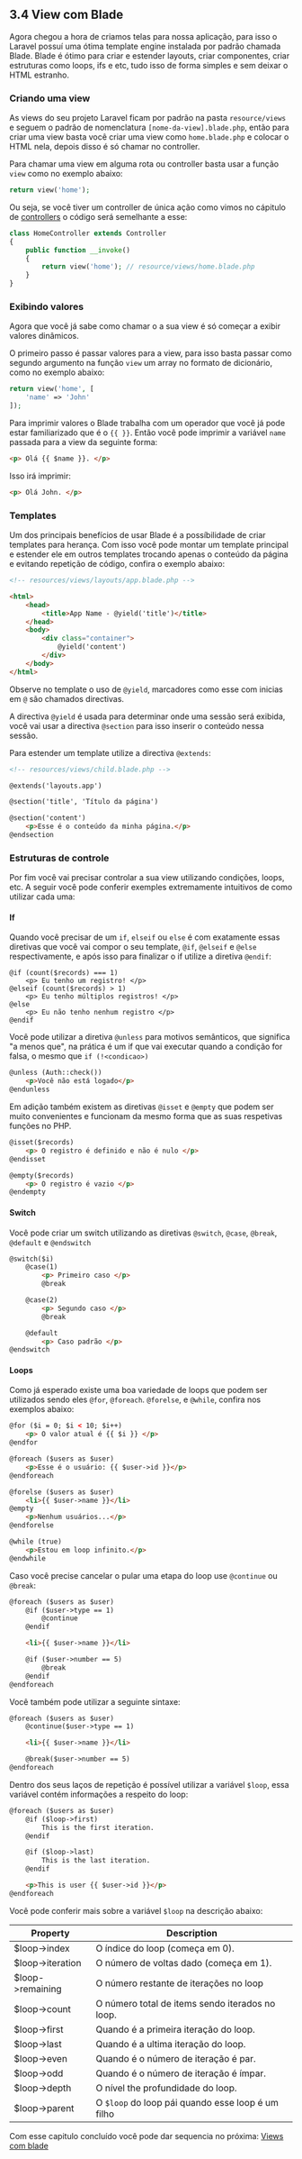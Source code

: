 ## 3.4 View com Blade

Agora chegou a hora de criamos telas para nossa aplicação, para isso o Laravel possuí uma ótima template engine instalada por padrão chamada Blade. Blade é ótimo para criar e estender layouts, criar componentes, criar estruturas como loops, ifs e etc, tudo isso de forma simples e sem deixar o HTML estranho.

### Criando uma view
As views do seu projeto Laravel ficam por padrão na pasta `resource/views` e seguem o padrão de nomenclatura `[nome-da-view].blade.php`, então para criar uma view basta você criar uma view como `home.blade.php` e colocar o HTML nela, depois disso é só chamar no controller.

Para chamar uma view em alguma rota ou controller basta usar a função `view` como no exemplo abaixo:

```php
return view('home');
```

Ou seja, se você tiver um controller de única ação como vimos no cápitulo de [controllers](./3-Controllers.md) o código será semelhante a esse:

```php
class HomeController extends Controller
{
    public function __invoke()
    {
        return view('home'); // resource/views/home.blade.php
    }
}
```

### Exibindo valores
Agora que você já sabe como chamar o a sua view é só começar a exibir valores dinâmicos.

O primeiro passo é passar valores para a view, para isso basta passar como segundo argumento na função `view` um array no formato de dicionário, como no exemplo abaixo:
```php
return view('home', [
    'name' => 'John'
]);
```

Para imprimir valores o Blade trabalha com um operador que você já pode estar familiarizado que é o `{{ }}`. Então você pode imprimir a variável `name` passada para a view da seguinte forma:

```html
<p> Olá {{ $name }}. </p>
```

Isso irá imprimir:

```html
<p> Olá John. </p>
```

### Templates
Um dos principais benefícios de usar Blade é a possíbilidade de criar templates para herança. Com isso você pode montar um template principal e estender ele em outros templates trocando apenas o conteúdo da página e evitando repetição de código, confira o exemplo abaixo:

```html
<!-- resources/views/layouts/app.blade.php -->

<html>
    <head>
        <title>App Name - @yield('title')</title>
    </head>
    <body>
        <div class="container">
            @yield('content')
        </div>
    </body>
</html>
```

Observe no template o uso de `@yield`, marcadores como esse com inicias em `@` são chamados directivas.

A directiva `@yield` é usada para determinar onde uma sessão será exibida, você vai usar a directiva `@section` para isso inserir o conteúdo nessa sessão.

Para estender um template utilize a directiva `@extends`:

```html
<!-- resources/views/child.blade.php -->

@extends('layouts.app')

@section('title', 'Título da página')

@section('content')
    <p>Esse é o conteúdo da minha página.</p>
@endsection
```

### Estruturas de controle
Por fim você vai precisar controlar a sua view utilizando condições, loops, etc.
A seguir você pode conferir exemples extremamente intuitivos de como utilizar cada uma:

#### If
Quando você precisar de um `if`, `elseif` ou `else` é com exatamente essas diretivas que você vai compor o seu template, `@if`, `@elseif` e `@else` respectivamente, e após isso para finalizar o if utilize a diretiva `@endif`:

```
@if (count($records) === 1)
    <p> Eu tenho um registro! </p>
@elseif (count($records) > 1)
    <p> Eu tenho múltiplos registros! </p>
@else
    <p> Eu não tenho nenhum registro </p>
@endif
```

Você pode utilizar a diretiva `@unless` para motivos semânticos, que significa "a menos que", na prática é um if que vai executar quando a condição for falsa, o mesmo que `if (!<condicao>)`

```html
@unless (Auth::check())
    <p>Você não está logado</p>
@endunless
```

Em adição também existem as diretivas `@isset` e `@empty` que podem ser muito convenientes e funcionam da mesmo forma que as suas respetivas funções no PHP.

```html
@isset($records)
    <p> O registro é definido e não é nulo </p>
@endisset

@empty($records)
    <p> O registro é vazio </p>
@endempty
```

#### Switch
Você pode criar um switch utilizando as diretivas `@switch`, `@case`, `@break`, `@default` e `@endswitch`

```html
@switch($i)
    @case(1)
        <p> Primeiro caso </p>
        @break

    @case(2)
        <p> Segundo caso </p>
        @break

    @default
        <p> Caso padrão </p>
@endswitch
```

#### Loops
Como já esperado existe uma boa variedade de loops que podem ser utilizados sendo eles `@for`, `@foreach`. `@forelse`, e `@while`, confira nos exemplos abaixo:

```html
@for ($i = 0; $i < 10; $i++)
    <p> O valor atual é {{ $i }} </p>
@endfor

@foreach ($users as $user)
    <p>Esse é o usuário: {{ $user->id }}</p>
@endforeach

@forelse ($users as $user)
    <li>{{ $user->name }}</li>
@empty
    <p>Nenhum usuários...</p>
@endforelse

@while (true)
    <p>Estou em loop infinito.</p>
@endwhile
```

Caso você precise cancelar o pular uma etapa do loop use `@continue` ou `@break`:
```html
@foreach ($users as $user)
    @if ($user->type == 1)
        @continue
    @endif

    <li>{{ $user->name }}</li>

    @if ($user->number == 5)
        @break
    @endif
@endforeach
```

Você também pode utilizar a seguinte sintaxe:
```html
@foreach ($users as $user)
    @continue($user->type == 1)

    <li>{{ $user->name }}</li>

    @break($user->number == 5)
@endforeach
```

Dentro dos seus laços de repetição é possível utilizar a variável `$loop`, essa variável contém informações a respeito do loop:

```html
@foreach ($users as $user)
    @if ($loop->first)
        This is the first iteration.
    @endif

    @if ($loop->last)
        This is the last iteration.
    @endif

    <p>This is user {{ $user->id }}</p>
@endforeach
```

Você pode conferir mais sobre a variável `$loop` na descrição abaixo:

| Property         |	Description                                            |
| -                |-                                                          |
| $loop->index     | 	O índice do loop (começa em 0).                        |
| $loop->iteration |  	O número de voltas dado (começa em 1).                 |
| $loop->remaining |  	O número restante de iterações no loop                 |
| $loop->count     |  	O número total de items sendo iterados no loop.        |
| $loop->first     |  	Quando é a primeira iteração do loop.                  |
| $loop->last      |  	Quando é a ultima iteração do loop.                    |
| $loop->even      |  	Quando é o número de iteração é par.                   |
| $loop->odd       |  	Quando é o número de iteração é ímpar.                 |
| $loop->depth     |  	O nível the profundidade do loop.                      |
| $loop->parent    |  	O `$loop` do loop pái quando esse loop é um filho      |

Com esse capitulo concluído você pode dar sequencia no próxima:  [Views com blade](./5-Migrations.md)